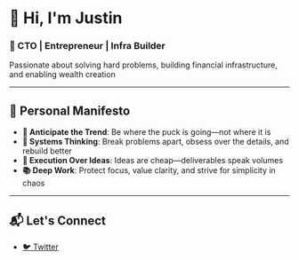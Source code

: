 # 👋 Hi, I'm Justin

### 🚀 CTO | Entrepreneur | Infra Builder

Passionate about solving hard problems, building financial infrastructure, and enabling wealth creation

---

## 🧭 Personal Manifesto

- **🔮 Anticipate the Trend**: Be where the puck is going—not where it is
- **🧩 Systems Thinking**: Break problems apart, obsess over the details, and rebuild better
- **🎯 Execution Over Ideas**: Ideas are cheap—deliverables speak volumes
- **📚 Deep Work**: Protect focus, value clarity, and strive for simplicity in chaos

---

## 📬 Let's Connect

- [🐦 Twitter](https://twitter.com/jpotts_irr)
